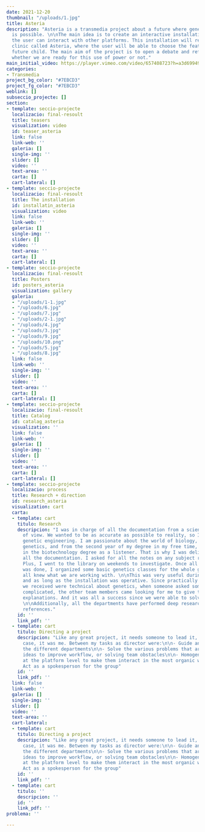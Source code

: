 ```yaml
---
date: 2021-12-20
thumbnail: "/uploads/1.jpg"
title: Asteria
description: "Asteria is a transmedia project about a future where genetic modification
  is possible. \n\nThe main idea is to create an interactive installation in which
  the user can interact with other platforms. This installation will represent a genetic
  clinic called Asteria, where the user will be able to choose the features of their
  future child. The main aim of the project is to open a debate and reflection on
  whether we are ready for this use of power or not."
main_initial_video: https://player.vimeo.com/video/657408723?h=a3d69949d9&amp;muted=1&amp;quality=720p&amp;autoplay=1&amp;loop=1&amp;api=1&amp;background=1
categories:
- Transmedia
project_bg_color: "#7EBCD3"
project_fg_color: "#7EBCD3"
weblink: []
subseccio_projecte: []
section:
- template: seccio-projecte
  localizacio: final-resoult
  title: teasers
  visualization: video
  id: teaser_asteria
  link: false
  link-web: ''
  galeria: []
  single-img: ''
  slider: []
  video: ''
  text-area: ''
  carta: []
  cart-lateral: []
- template: seccio-projecte
  localizacio: final-resoult
  title: The installation
  id: installatin_asteria
  visualization: video
  link: false
  link-web: ''
  galeria: []
  single-img: ''
  slider: []
  video: ''
  text-area: ''
  carta: []
  cart-lateral: []
- template: seccio-projecte
  localizacio: final-resoult
  title: Posters
  id: posters_asteria
  visualization: gallery
  galeria:
  - "/uploads/1-1.jpg"
  - "/uploads/6.jpg"
  - "/uploads/7.jpg"
  - "/uploads/2-1.jpg"
  - "/uploads/4.jpg"
  - "/uploads/3.jpg"
  - "/uploads/9.jpg"
  - "/uploads/10.png"
  - "/uploads/5.jpg"
  - "/uploads/8.jpg"
  link: false
  link-web: ''
  single-img: ''
  slider: []
  video: ''
  text-area: ''
  carta: []
  cart-lateral: []
- template: seccio-projecte
  localizacio: final-resoult
  title: Catalog
  id: catalag_asteria
  visualization: ''
  link: false
  link-web: ''
  galeria: []
  single-img: ''
  slider: []
  video: ''
  text-area: ''
  carta: []
  cart-lateral: []
- template: seccio-projecte
  localizacio: process
  title: Research + direction
  id: research_asteria
  visualization: cart
  carta:
  - template: cart
    titulo: Research
    descripcion: "I was in charge of all the documentation from a scientific point
      of view. We wanted to be as accurate as possible to reality, so I researched
      genetic engineering. I am passionate about the world of biology, especially
      genetics, and from the second year of my degree in my free time, I attend classes
      in the biotechnology degree as a listener. That is why I was delighted to do
      all the documentation. I asked for all the notes on any subject related to genetics.
      Plus, I went to the library on weekends to investigate. Once all the research
      was done, I organized some basic genetics classes for the whole group, so we
      all knew what we are working with. \n\nThis was very useful during the presentation
      and as long as the installation was operative. Since practically all the questions
      we received were technical about genetics, when someone asked something more
      complicated, the other team members came looking for me to give the pertinent
      explanations. And it was all a success since we were able to solve all the doubts!
      \n\nAdditionally, all the departments have performed deep research focuses on
      references."
    id: ''
    link_pdf: ''
  - template: cart
    titulo: Directing a project
    descripcion: "Like any great project, it needs someone to lead it, and in this
      case, it was me. Between my tasks as director were:\n\n- Guide and Cohesive
      the different departments\n\n- Solve the various problems that arise \n\n- Supporting
      ideas to improve workflow, or solving team obstacles\n\n- Homogenize the project
      at the platform level to make them interact in the most organic way possible\n\n-
      Act as a spokesperson for the group"
    id: ''
    link_pdf: ''
  link: false
  link-web: ''
  galeria: []
  single-img: ''
  slider: []
  video: ''
  text-area: ''
  cart-lateral:
  - template: cart
    titulo: Directing a project
    descripcion: "Like any great project, it needs someone to lead it, and in this
      case, it was me. Between my tasks as director were:\n\n- Guide and Cohesive
      the different departments\n\n- Solve the various problems that arise \n\n- Supporting
      ideas to improve workflow, or solving team obstacles\n\n- Homogenize the project
      at the platform level to make them interact in the most organic way possible\n\n-
      Act as a spokesperson for the group"
    id: ''
    link_pdf: ''
  - template: cart
    titulo: ''
    descripcion: ''
    id: ''
    link_pdf: ''
problema: ''

---
```

    